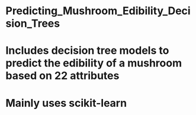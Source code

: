 # Predicting_Mushroom_Edibility_Decision_Trees
# Includes decision tree models to predict the edibility of a mushroom based on 22 attributes
# Mainly uses scikit-learn
